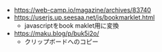 - https://web-camp.io/magazine/archives/83740
- https://userjs.up.seesaa.net/js/bookmarklet.html
    - javascriptをbook maklet用に変換
- https://maku.blog/p/buk5i2o/
    - クリップボードへのコピー
